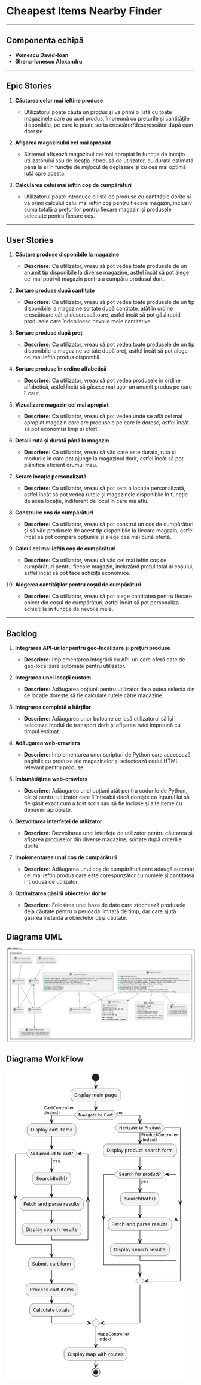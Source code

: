 # **Cheapest Items Nearby Finder**

---

## **Componenta echipă**

- **Voinescu David-Ioan**
- **Ghena-Ionescu Alexandru**

---

## **Epic Stories**

1. **Căutarea celor mai ieftine produse**
   - Utilizatorul poate căuta un produs și va primi o listă cu toate magazinele care au acel produs, împreună cu prețurile și cantitățile disponibile, pe care le poate sorta crescător/descrescător după cum dorește.

2. **Afișarea magazinului cel mai apropiat**
   - Sistemul afișează magazinul cel mai apropiat în funcție de locația utilizatorului sau de locația introdusă de utilizator, cu durata estimată până la el în funcție de mijlocul de deplasare și cu cea mai optimă rută spre acesta.

3. **Calcularea celui mai ieftin coș de cumpărături**
   - Utilizatorul poate introduce o listă de produse cu cantitățile dorite și va primi calculul celui mai ieftin coș pentru fiecare magazin, inclusiv suma totală a prețurilor pentru fiecare magazin și produsele selectate pentru fiecare coș.

---

## **User Stories**

1. **Căutare produse disponibile la magazine**
   - **Descriere:** Ca utilizator, vreau să pot vedea toate produsele de un anumit tip disponibile la diverse magazine, astfel încât să pot alege cel mai potrivit magazin pentru a cumpăra produsul dorit.

2. **Sortare produse după cantitate**
   - **Descriere:** Ca utilizator, vreau să pot vedea toate produsele de un tip disponibile la magazine sortate după cantitate, atât în ordine crescătoare cât și descrescătoare, astfel încât să pot găsi rapid produsele care îndeplinesc nevoile mele cantitative.

3. **Sortare produse după preț**
   - **Descriere:** Ca utilizator, vreau să pot vedea toate produsele de un tip disponibile la magazine sortate după preț, astfel încât să pot alege cel mai ieftin produs disponibil.

4. **Sortare produse în ordine alfabetică**
   - **Descriere:** Ca utilizator, vreau să pot vedea produsele în ordine alfabetică, astfel încât să găsesc mai ușor un anumit produs pe care îl caut.

5. **Vizualizare magazin cel mai apropiat**
   - **Descriere:** Ca utilizator, vreau să pot vedea unde se află cel mai apropiat magazin care are produsele pe care le doresc, astfel încât să pot economisi timp și efort.

6. **Detalii rută și durată până la magazin**
   - **Descriere:** Ca utilizator, vreau să văd care este durata, ruta și modurile în care pot ajunge la magazinul dorit, astfel încât să pot planifica eficient drumul meu.

7. **Setare locație personalizată**
   - **Descriere:** Ca utilizator, vreau să pot seta o locație personalizată, astfel încât să pot vedea rutele și magazinele disponibile în funcție de acea locație, indiferent de locul în care mă aflu.

8. **Construire coș de cumpărături**
   - **Descriere:** Ca utilizator, vreau să pot construi un coș de cumpărături și să văd produsele de acest tip disponibile la fiecare magazin, astfel încât să pot compara opțiunile și alege cea mai bună ofertă.

9. **Calcul cel mai ieftin coș de cumpărături**
   - **Descriere:** Ca utilizator, vreau să văd cel mai ieftin coș de cumpărături pentru fiecare magazin, incluzând prețul total al coșului, astfel încât să pot face achiziții economice.

10. **Alegerea cantităților pentru coșul de cumpărături**
    - **Descriere:** Ca utilizator, vreau să pot alege cantitatea pentru fiecare obiect din coșul de cumpărături, astfel încât să pot personaliza achizițiile în funcție de nevoile mele.

---

## **Backlog**

1. **Integrarea API-urilor pentru geo-localizare și prețuri produse**
   - **Descriere:** Implementarea integrării cu API-uri care oferă date de geo-localizare automate pentru utilizator.
  
2. **Integrarea unei locații custom**
   - **Descriere:** Adăugarea opțiunii pentru utilizator de a putea selecta din ce locație dorește să fie calculate rutele către magazine.
  
3. **Integrarea completă a hărților**
   - **Descriere:** Adăugarea unor butoane ce lasă utilizatorul să își selecteze modul de transport dorit și afișarea rutei împreună cu timpul estimat.
  
4. **Adăugarea web-crawlers**
   - **Descriere:** Implementarea unor scripturi de Python care accesează paginile cu produse ale magazinelor și selectează codul HTML relevant pentru produse.

5. **Îmbunătățirea web-crawlers**
   - **Descriere:** Adăugarea unei opțiuni atât pentru codurile de Python, cât și pentru utilizator care îl întreabă dacă dorește ca inputul lui să fie găsit exact cum a fost scris sau să fie incluse și alte iteme cu denumiri apropiate.

6. **Dezvoltarea interfeței de utilizator**
   - **Descriere:** Dezvoltarea unei interfețe de utilizator pentru căutarea și afișarea produselor din diverse magazine, sortate după criteriile dorite.

7. **Implementarea unui coș de cumpărături**
   - **Descriere:** Adăugarea unui coș de cumpărături care adaugă automat cel mai ieftin produs care este corespunzător cu numele și cantitatea introdusă de utilizator.

8. **Optimizarea găsirii obiectelor dorite**
   - **Descriere:** Folosirea unei baze de date care stochează produsele deja căutate pentru o perioadă limitată de timp, dar care ajută găsirea instantă a obiectelor deja căutate.

## **Diagrama UML**
<img src="https://github.com/DavidV1600/MDS_PROJECT/blob/master/uml2.png?raw=true">

## **Diagrama WorkFlow**
<img src="https://github.com/DavidV1600/MDS_PROJECT/blob/master/workflow.png?raw=true">
